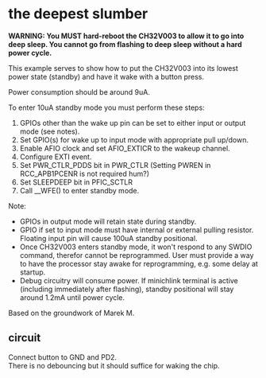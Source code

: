 # the deepest slumber

**WARNING: You MUST hard-reboot the CH32V003 to allow it to go into deep sleep. You cannot go from flashing to deep sleep without a hard power cycle.**

This example serves to show how to put the CH32V003 into its lowest power state (standby) and have it wake with a button press.  

Power consumption should be around 9uA.

To enter 10uA standby mode you must perform these steps:

1. GPIOs other than the wake up pin can be set to either input or output mode (see notes).
2. Set GPIO(s) for wake up to input mode with appropriate pull up/down.  
3. Enable AFIO clock and set AFIO_EXTICR to the wakeup channel.
4. Configure EXTI event.
5. Set PWR_CTLR_PDDS bit in PWR_CTLR (Setting PWREN in RCC_APB1PCENR is not required hum?)
6. Set SLEEPDEEP bit in PFIC_SCTLR
7. Call __WFE() to enter standby mode.

Note:
* GPIOs in output mode will retain state during standby.
* GPIO if set to input mode must have internal or external pulling resistor. Floating input pin will cause 100uA standby positional. 
* Once CH32V003 enters standby mode, it won't respond to any SWDIO command, therefor cannot be reprogrammed. User must provide a way to have the processor stay awake for reprogramming, e.g. some delay at startup.
* Debug circuitry will consume power. If minichlink terminal is active (including immediately after flashing), standby positional will stay around 1.2mA until power cycle.

Based on the groundwork of Marek M.  

## circuit

Connect button to GND and PD2.  
There is no debouncing but it should suffice for waking the chip.
